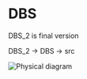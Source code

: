 # DBS

DBS_2 is final version

DBS_2 -> DBS -> src

![Physical diagram](https://user-images.githubusercontent.com/43640744/130382017-dddde1d8-242e-496d-9b2e-f07a1b325d7c.png)

